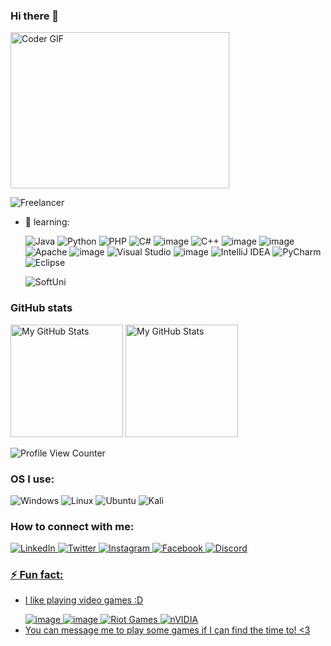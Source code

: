 ### Hi there 👋

<img alt="Coder GIF" height=250 width=350 src="https://cdn.dribbble.com/users/730703/screenshots/6581243/avento.gif" />
<br>

![Freelancer](https://img.shields.io/badge/Freelancer-29B2FE?style=for-the-badge&logo=Freelancer&logoColor=white)


- 🌱 learning:<p></p>
      ![Java](https://img.shields.io/badge/java-%23ED8B00.svg?style=for-the-badge&logo=java&logoColor=white)
      ![Python](https://img.shields.io/badge/python-3670A0?style=for-the-badge&logo=python&logoColor=ffdd54)
      ![PHP](https://img.shields.io/badge/php-%23777BB4.svg?style=for-the-badge&logo=php&logoColor=white)
      ![C#](https://img.shields.io/badge/c%23-%23239120.svg?style=for-the-badge&logo=c-sharp&logoColor=white)
      ![image](https://img.shields.io/badge/CSS3-1572B6?style=for-the-badge&logo=css3&logoColor=white)
      ![C++](https://img.shields.io/badge/c++-%2300599C.svg?style=for-the-badge&logo=c%2B%2B&logoColor=white)
      ![image](https://img.shields.io/badge/HTML5-E34F26?style=for-the-badge&logo=html5&logoColor=white)
      ![image](https://img.shields.io/badge/JavaScript-323330?style=for-the-badge&logo=javascript&logoColor=F7DF1E)
      ![Apache](https://img.shields.io/badge/apache-%23D42029.svg?style=for-the-badge&logo=apache&logoColor=white)
      ![image](https://img.shields.io/badge/Visual_Studio_Code-0078D4?style=for-the-badge&logo=visual%20studio%20code&logoColor=white)
      ![Visual Studio](https://img.shields.io/badge/Visual%20Studio-5C2D91.svg?style=for-the-badge&logo=visual-studio&logoColor=white)
      ![image](https://img.shields.io/badge/GIT-E44C30?style=for-the-badge&logo=git&logoColor=white)
      ![IntelliJ IDEA](https://img.shields.io/badge/IntelliJIDEA-000000.svg?style=for-the-badge&logo=intellij-idea&logoColor=white)
      ![PyCharm](https://img.shields.io/badge/pycharm-143?style=for-the-badge&logo=pycharm&logoColor=black&color=black&labelColor=green)
      ![Eclipse](https://img.shields.io/badge/Eclipse-FE7A16.svg?style=for-the-badge&logo=Eclipse&logoColor=white)
      
     ![SoftUni]([https://img.shields.io/badge/Codecademy-FFF0E5?style=for-the-badge&logo=codecademy&logoColor=1F243A](https://about.softuni.bg/Content/images/home-page/software-university-logo.svg))

### GitHub stats
<p>
<img height="180em" alt="My GitHub Stats" src="https://github-readme-stats.vercel.app/api?username=IskrenP&show_icons=true&bg_color=00000000&hide_border=true&text_color=3498db&&count_private=true" />

  <img height="180em" alt="My GitHub Stats" src="https://github-readme-stats.vercel.app/api/top-langs/?username=IskrenP&langs_count=8&layout=compact&hide_border=true&bg_color=00000000&text_color=3498db&&count_private=true&include_all_commits=true" />
</p>
<p></p><p></p>


![Profile View Counter](https://komarev.com/ghpvc/?username=IskrenP&style=for-the-badge&color=brightgreen)


### OS I use:
![Windows](https://img.shields.io/badge/Windows-0078D6?style=for-the-badge&logo=windows&logoColor=white)
![Linux](https://img.shields.io/badge/Linux-FCC624?style=for-the-badge&logo=linux&logoColor=black)
![Ubuntu](https://img.shields.io/badge/Ubuntu-E95420?style=for-the-badge&logo=ubuntu&logoColor=white)
![Kali](https://img.shields.io/badge/Kali-268BEE?style=for-the-badge&logo=kalilinux&logoColor=white)


### How to connect with me:
<a href="https://www.linkedin.com/in/iskren-petrov-b9561623b/">![LinkedIn](https://img.shields.io/badge/linkedin-%230077B5.svg?style=for-the-badge&logo=linkedin&logoColor=white)
<a href="https://twitter.com/Iskren37189836">![Twitter](https://img.shields.io/badge/Twitter-%231DA1F2.svg?style=for-the-badge&logo=Twitter&logoColor=white)
<a href="https://www.instagram.com/_i.petrovv_/">![Instagram](https://img.shields.io/badge/Instagram-%23E4405F.svg?style=for-the-badge&logo=Instagram&logoColor=white)
<a href="https://www.facebook.com/iskren.petrov.351104">![Facebook](https://img.shields.io/badge/Facebook-%231877F2.svg?style=for-the-badge&logo=Facebook&logoColor=white)
<a href="[https://www.instagram.com/_i.petrovv_/](https://discord.gg/u6Br7hMj)">![Discord](https://img.shields.io/badge/%3CServer%3E-%237289DA.svg?style=for-the-badge&logo=discord&logoColor=white)



### ⚡ Fun fact: 
- I like playing video games :D <p></p>
![image](https://img.shields.io/badge/Steam-000000?style=for-the-badge&logo=steam&logoColor=white)
![image](https://img.shields.io/badge/Counter_Strike-000000?style=for-the-badge&logo=counter-strike&logoColor=white)
![Riot Games](https://img.shields.io/badge/riotgames-D32936.svg?style=for-the-badge&logo=riotgames&logoColor=white)
![nVIDIA](https://img.shields.io/badge/nVIDIA-%2376B900.svg?style=for-the-badge&logo=nVIDIA&logoColor=white)
- You can message me to play some games if I can find the time to! <3
